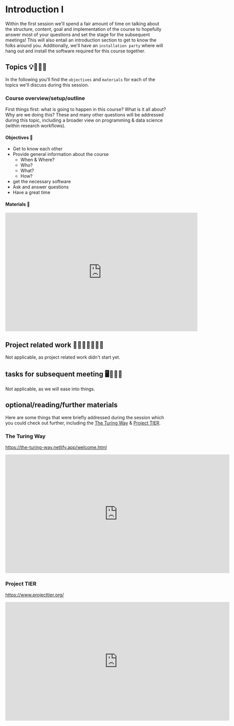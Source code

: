 # Introduction I

Within the first session we'll spend a fair amount of time on talking about the structure, content, goal and implementation of the course to hopefully answer most of your questions and set the stage for the subsequent meetings! This will also entail an introduction section to get to know the folks around you. Additionally, we'll have an `installation party` where will hang out and install the software required for this course together.

## Topics 💡👨🏻‍🏫 

In the following you'll find the `objectives` and `materials` for each of the topics we'll discuss during this session.

### Course overview/setup/outline

First things first: what is going to happen in this course? What is it all about? Why are we doing this? These and many other questions will be addressed during this topic, including a broader view on programming & data science (within research workflows).

#### Objectives 📍
- Get to know each other
- Provide general information about the course
    - When & Where?
    - Who?
    - What?
    - How?
- get the necessary software  
- Ask and answer questions
- Have a great time

#### Materials 📓

<iframe src="https://docs.google.com/presentation/d/e/2PACX-1vQFQeu3eM4R5GtnRzb_bZPOEO66lZ8QZAYvyPjb_4ApRpXkW715drhvrsP9bGNrAQg5fl3WpiR9hpt5/embed?start=false&loop=false&delayms=3000" frameborder="0" width="600" height="370" allowfullscreen="true" mozallowfullscreen="true" webkitallowfullscreen="true"></iframe>

## Project related work 🥼🧑🏿‍🔬👩🏻‍🔬

Not applicable, as project related work didn't start yet.

## tasks for subsequent meeting 🖥️✍🏽📖

Not applicable, as we will ease into things.

## optional/reading/further materials

Here are some things that were briefly addressed during the session which you could check out further, including the [The Turing Way](https://the-turing-way.netlify.app/welcome.html) & [Project TIER](https://www.projecttier.org/).

### The Turing Way

https://the-turing-way.netlify.app/welcome.html 

<iframe src="https://the-turing-way.netlify.app/welcome.html" frameborder="0" width="700" height="370"></iframe>

### Project TIER

https://www.projecttier.org/

<iframe src="https://www.projecttier.org/" frameborder="0" width="700" height="370"></iframe>

